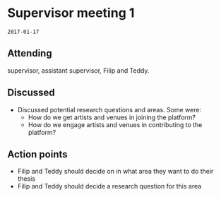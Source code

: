 # Supervisor meeting 1
`2017-01-17`
## Attending
supervisor, assistant supervisor, Filip and Teddy.

## Discussed
* Discussed potential research questions and areas. Some were:
  * How do we get artists and venues in joining the platform?
  * How do we engage artists and venues in contributing to the platform?
## Action points
  * Filip and Teddy should decide on in what area they want to do their thesis
  * Filip and Teddy should decide a research question for this area
